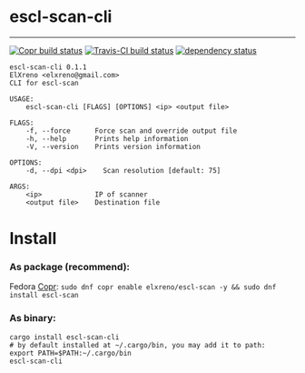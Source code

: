 # escl-scan-cli

---

[![Copr build status](https://copr.fedorainfracloud.org/coprs/elxreno/escl-scan/package/escl-scan/status_image/last_build.png)](https://copr.fedorainfracloud.org/coprs/elxreno/escl-scan)
[![Travis-CI build status](https://travis-ci.com/ElXreno/escl-scan.svg?branch=master)](https://travis-ci.com/ElXreno/escl-scan)
[![dependency status](https://deps.rs/repo/github/elxreno/escl-scan/status.svg)](https://deps.rs/repo/github/elxreno/escl-scan)

```
escl-scan-cli 0.1.1
ElXreno <elxreno@gmail.com>
CLI for escl-scan

USAGE:
    escl-scan-cli [FLAGS] [OPTIONS] <ip> <output file>

FLAGS:
    -f, --force      Force scan and override output file
    -h, --help       Prints help information
    -V, --version    Prints version information

OPTIONS:
    -d, --dpi <dpi>    Scan resolution [default: 75]

ARGS:
    <ip>             IP of scanner
    <output file>    Destination file
```

# Install
### As package (recommend):
Fedora [Copr](https://copr.fedorainfracloud.org/coprs/elxreno/escl-scan): `sudo dnf copr enable elxreno/escl-scan -y && sudo dnf install escl-scan`

### As binary:
```
cargo install escl-scan-cli
# by default installed at ~/.cargo/bin, you may add it to path:
export PATH=$PATH:~/.cargo/bin
escl-scan-cli
```
